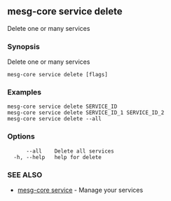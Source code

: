 ## mesg-core service delete

Delete one or many services

### Synopsis

Delete one or many services

```
mesg-core service delete [flags]
```

### Examples

```
mesg-core service delete SERVICE_ID
mesg-core service delete SERVICE_ID_1 SERVICE_ID_2
mesg-core service delete --all
```

### Options

```
      --all    Delete all services
  -h, --help   help for delete
```

### SEE ALSO

* [mesg-core service](mesg-core_service.md)	 - Manage your services

